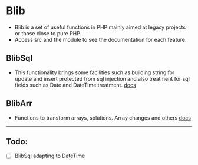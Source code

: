 # Blib
- Blib is a set of useful functions in PHP mainly aimed at legacy projects or those close to pure PHP.
- Access src and the module to see the documentation for each feature.


## BlibSql
- This functionality brings some facilities such as building string for update and insert protected from sql injection and also treatment for sql fields such as Date and DateTime treatment.
[docs](https://github.com/brunojoao/blibphp/tree/main/src/Blib/Sql)

## BlibArr
- Functions to transform arrays, solutions. Array changes and others
[docs](https://github.com/brunojoao/blibphp/tree/main/src/Blib/Arr)
---

## Todo:
- [ ] BlibSql adapting to DateTime
